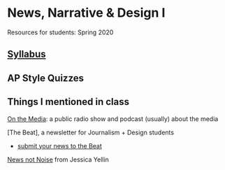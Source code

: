 # News, Narrative & Design I
Resources for students: Spring 2020

## [Syllabus](https://docs.google.com/document/d/1atUAONae12VmoDUzoekMd-Am0-mKef7InGGuESYOrSM/edit)

## AP Style Quizzes

## Things I mentioned in class

[On the Media](onthemedia.org): a public radio show and podcast (usually) about the media

[The Beat], a newsletter for Journalism + Design students
- [submit your news to the Beat](https://forms.gle/PRQyZD77oTkbz8Rr7)

[News not Noise](https://newsnotnoise.com/) from Jessica Yellin
